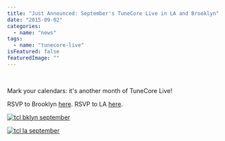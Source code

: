 ```yaml
---
title: "Just Announced: September's TuneCore Live in LA and Brooklyn"
date: "2015-09-02"
categories: 
  - name: "news"
tags: 
  - name: "tunecore-live"
isFeatured: false
featuredImage: ""
---
```


 

Mark your calendars: it's another month of TuneCore Live!

RSVP to Brooklyn [here](https://www.facebook.com/events/396822527180852/). RSVP to LA [here](https://www.facebook.com/events/664054393695921/).

[![tcl bklyn september](http://www.mirroredmedia.com/wp-content/uploads/2015/09/tcl-bklyn-september-630x1024.jpg)](http://www.mirroredmedia.com/wp-content/uploads/2015/09/tcl-bklyn-september.jpg)

[![tcl la september](http://www.mirroredmedia.com/wp-content/uploads/2015/09/tcl-la-september-630x1024.jpg)](http://www.mirroredmedia.com/wp-content/uploads/2015/09/tcl-la-september.jpg)
